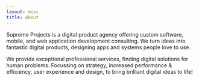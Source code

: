 ```yaml
---
layout: misc
title: About
---
```


Supreme Projects is a digital product agency offering custom software, mobile, and web application development consulting. We turn ideas into fantastic digital products, designing apps and systems people love to use. 

We provide exceptional professional services, finding digital solutions for human problems. Focussing on strategy, increased performance & efficiency, user experience and design, to bring brilliant digital ideas to life! 
